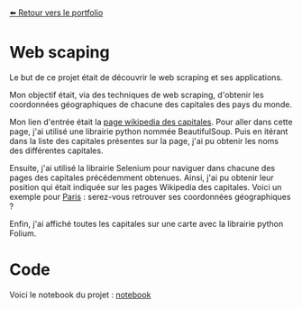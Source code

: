 [:arrow_left: Retour vers le portfolio](https://github.com/ThibaultLanthiez/Portfolio)

# Web scaping

Le but de ce projet était de découvrir le web scraping et ses applications.

Mon objectif était, via des techniques de web scraping, d'obtenir les coordonnées géographiques de chacune des capitales des pays du monde. 

Mon lien d'entrée était la [page wikipedia des capitales](https://fr.wikipedia.org/wiki/Liste_des_capitales_du_monde). Pour aller dans cette page, j'ai utilisé une librairie python nommée BeautifulSoup. Puis en itérant dans la liste des capitales présentes sur la page, j'ai pu obtenir les noms des différentes capitales. 

Ensuite, j'ai utilisé la librairie Selenium pour naviguer dans chacune des pages des capitales précédemment obtenues. Ainsi, j'ai pu obtenir leur position qui était indiquée sur les pages Wikipedia des capitales. Voici un exemple pour [Paris](https://fr.wikipedia.org/wiki/Paris#/maplink/0) : serez-vous retrouver ses coordonnées géographiques ?

Enfin, j'ai affiché toutes les capitales sur une carte avec la librairie python Folium.

# Code

Voici le notebook du projet : [notebook](https://github.com/ThibaultLanthiez/Web-scaping/blob/main/Projet_5_Web_Scaping_Position_des_capitals.ipynb)
